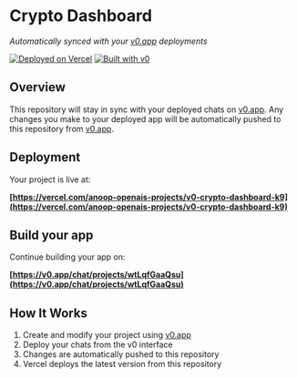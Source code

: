 # Crypto Dashboard

*Automatically synced with your [v0.app](https://v0.app) deployments*

[![Deployed on Vercel](https://img.shields.io/badge/Deployed%20on-Vercel-black?style=for-the-badge&logo=vercel)](https://vercel.com/anoop-openais-projects/v0-crypto-dashboard-k9)
[![Built with v0](https://img.shields.io/badge/Built%20with-v0.app-black?style=for-the-badge)](https://v0.app/chat/projects/wtLqfGaaQsu)

## Overview

This repository will stay in sync with your deployed chats on [v0.app](https://v0.app).
Any changes you make to your deployed app will be automatically pushed to this repository from [v0.app](https://v0.app).

## Deployment

Your project is live at:

**[https://vercel.com/anoop-openais-projects/v0-crypto-dashboard-k9](https://vercel.com/anoop-openais-projects/v0-crypto-dashboard-k9)**

## Build your app

Continue building your app on:

**[https://v0.app/chat/projects/wtLqfGaaQsu](https://v0.app/chat/projects/wtLqfGaaQsu)**

## How It Works

1. Create and modify your project using [v0.app](https://v0.app)
2. Deploy your chats from the v0 interface
3. Changes are automatically pushed to this repository
4. Vercel deploys the latest version from this repository